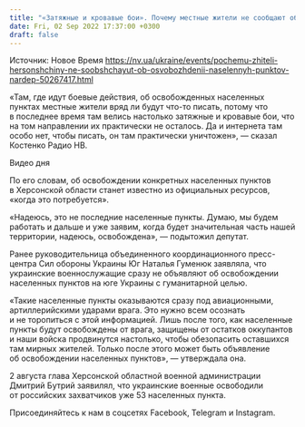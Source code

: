 ```yaml
---
title: "«Затяжные и кровавые бои». Почему местные жители не сообщают об освобожденных населенных пунктах в Херсонской области — нардеп Костенко"
date: Fri, 02 Sep 2022 17:37:00 +0300
draft: false
---
```

Источник: Новое Время https://nv.ua/ukraine/events/pochemu-zhiteli-hersonshchiny-ne-soobshchayut-ob-osvobozhdenii-naselennyh-punktov-nardep-50267417.html


«Там, где идут боевые действия, об освобожденных населенных пунктах местные жители вряд ли будут что-то писать, потому что в последнее время там велись настолько затяжные и кровавые бои, что на том направлении их практически не осталось. Да и интернета там особо нет, чтобы писать, он там практически уничтожен», — сказал Костенко Радио НВ.

 Видео дня   

По его словам, об освобождении конкретных населенных пунктов в Херсонской области станет известно из официальных ресурсов, «когда это потребуется».

«Надеюсь, это не последние населенные пункты. Думаю, мы будем работать и дальше и уже заявим, когда будет значительная часть нашей территории, надеюсь, освобождена», — подытожил депутат.

Ранее руководительница объединенного координационного пресс-центра Сил обороны Украины Юг Наталья Гуменюк заявляла, что украинские военнослужащие сразу не объявляют об освобождении населенных пунктов на юге Украины с гуманитарной целью.

«Такие населенные пункты оказываются сразу под авиационными, артиллерийскими ударами врага. Это нужно всем осознать и не торопиться с этой информацией. Лишь после того, как населенные пункты будут освобождены от врага, защищены от остатков оккупантов и наши войска продвинутся настолько, чтобы обезопасить оставшихся там мирных жителей. Только после этого может быть объявление об освобождении населенных пунктов», — утверждала она.

2 августа глава Херсонской областной военной администрации Дмитрий Бутрий заявилял, что украинские военные освободили от российских захватчиков уже 53 населенных пункта.

Присоединяйтесь к нам в соцсетях Facebook, Telegram и Instagram.
